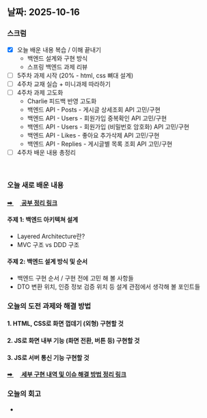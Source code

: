 ## 날짜: 2025-10-16

### 스크럼
- [x]  오늘 배운 내용 복습 / 이해 끝내기
    - 백엔드 설계와 구현 방식
    - 스프링 백엔드 과제 리뷰
- [ ]  5주차 과제 시작 (20% - html, css 뼈대 설계)
- [ ]  4주차 교재 실습 + 미니과제 따라하기
- [ ]  4주차 과제 고도화
    - Charlie 피드백 반영 고도화
    - 백엔드 API - Posts - 게시글 상세조회 API 고민/구현
    - 백엔드 API - Users - 회원가입 중복확인 API 고민/구현
    - 백엔드 API - Users - 회원가입 (비밀번호 암호화) API 고민/구현
    - 백엔드 API - Likes - 좋아요 추가삭제 API 고민/구현
    - 백엔드 API - Replies - 게시글별 목록 조회 API 고민/구현
- [ ]  4주차 배운 내용 총정리

<br>

### 오늘 새로 배운 내용
#### [➡ <img src="https://upload.wikimedia.org/wikipedia/commons/thumb/e/e9/Notion-logo.svg/100px-Notion-logo.svg.png" width="15" height="15"> 공부 정리 링크](https://midnight-catcher-3a7.notion.site/28e7d817ab0a80ebb9ddef73447c4457?source=copy_link)
#### 주제 1: 백엔드 아키텍쳐 설계
- Layered Architecture란?
- MVC 구조 vs DDD 구조

#### 주제 2: 백엔드 설계 방식 및 순서
- 백엔드 구현 순서 / 구현 전에 고민 해 볼 사항들
- DTO 변환 위치, 인증 정보 검증 위치 등 설계 관점에서 생각해 볼 포인트들

### 오늘의 도전 과제와 해결 방법

#### 1. HTML, CSS로 화면 껍데기 (외형) 구현할 것

#### 2. JS로 화면 내부 기능 (화면 전환, 버튼 등) 구현할 것

#### 3. JS로 서버 통신 기능 구현할 것

#### [➡ <img src="https://upload.wikimedia.org/wikipedia/commons/thumb/e/e9/Notion-logo.svg/100px-Notion-logo.svg.png" width="15" height="15"> 세부 구현 내역 및 이슈 해결 방법 정리 링크](https://midnight-catcher-3a7.notion.site/5-28e7d817ab0a8077aaa3cbc67052898e?source=copy_link)

### 오늘의 회고
- 